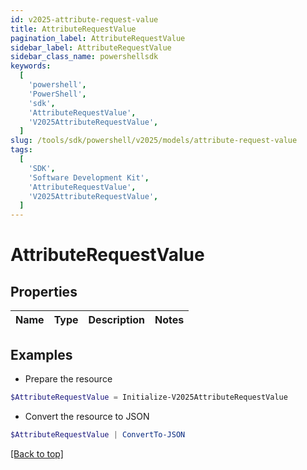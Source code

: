 ```yaml
---
id: v2025-attribute-request-value
title: AttributeRequestValue
pagination_label: AttributeRequestValue
sidebar_label: AttributeRequestValue
sidebar_class_name: powershellsdk
keywords:
  [
    'powershell',
    'PowerShell',
    'sdk',
    'AttributeRequestValue',
    'V2025AttributeRequestValue',
  ]
slug: /tools/sdk/powershell/v2025/models/attribute-request-value
tags:
  [
    'SDK',
    'Software Development Kit',
    'AttributeRequestValue',
    'V2025AttributeRequestValue',
  ]
---
```


# AttributeRequestValue

## Properties

| Name | Type | Description | Notes |
| ---- | ---- | ----------- | ----- |

## Examples

- Prepare the resource

```powershell
$AttributeRequestValue = Initialize-V2025AttributeRequestValue
```

- Convert the resource to JSON

```powershell
$AttributeRequestValue | ConvertTo-JSON
```

[[Back to top]](#)
